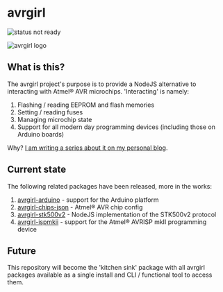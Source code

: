 # avrgirl

![status not ready](https://img.shields.io/badge/status-not%20ready-red.svg)

![avrgirl logo](http://i.imgur.com/hFXbPIe.png)

## What is this?

The avrgirl project's purpose is to provide a NodeJS alternative to interacting with Atmel® AVR microchips. 'Interacting' is namely:

1. Flashing / reading EEPROM and flash memories
2. Setting / reading fuses
3. Managing microchip state
4. Support for all modern day programming devices (including those on Arduino boards)

Why? [I am writing a series about it on my personal blog](http://meow.noopkat.com/the-avrgirl-project-an-introduction/).

## Current state

The following related packages have been released, more in the works:

1. [avrgirl-arduino](https://github.com/noopkat/avrgirl-arduino) - support for the Arduino platform
2. [avrgirl-chips-json](https://github.com/noopkat/avrgirl-chips-json) - Atmel® AVR chip config
3. [avrgirl-stk500v2](https://github.com/noopkat/avrgirl-stk500v2) - NodeJS implementation of the STK500v2 protocol
4. [avrgirl-ispmkii](https://github.com/noopkat/avrgirl-ispmkii) - support for the Atmel® AVRISP mkII programming device

## Future
This repository will become the 'kitchen sink' package with all avrgirl packages available as a single install and CLI / functional tool to access them.
